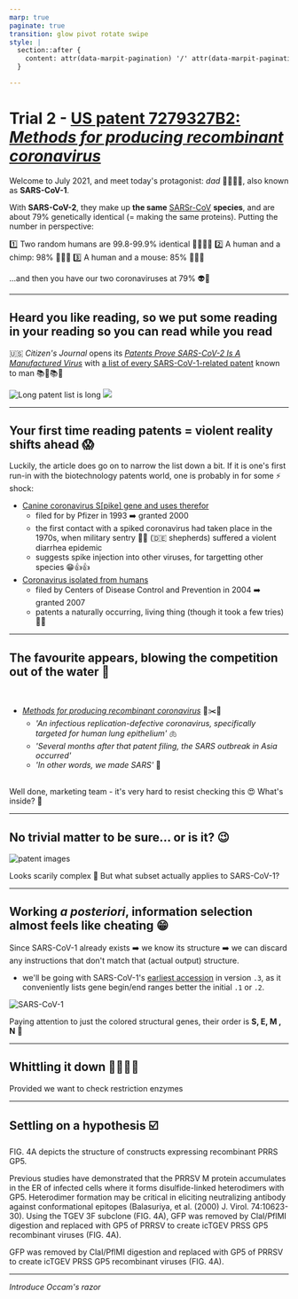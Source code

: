 ```yaml
---
marp: true
paginate: true
transition: glow pivot rotate swipe
style: |
  section::after {
    content: attr(data-marpit-pagination) '/' attr(data-marpit-pagination-total);
  }

---
```


# <!-- fit --> Trial 2 - [US patent 7279327B2: _Methods for producing recombinant coronavirus_](https://patents.google.com/patent/US7279327B2/en)

Welcome to July 2021, and meet today's protagonist: _dad_ 👨🏽👍🏽, also known as **SARS-CoV-1**.

With **SARS-CoV-2**, they make up **the same** [SARSr-CoV](https://en.wikipedia.org/wiki/SARS-related_coronavirus) **species**, and are about 79% genetically identical (= making the same proteins). Putting the number in perspective:

:one: Two random humans are 99.8-99.9% identical 👨🏽👨🏿
:two: A human and a chimp: 98% 👨🏽🐵
:three: A human and a mouse: 85% 👨🏽:mouse:

...and then you have our two coronaviruses at 79% :alien:👾

---

## <!-- fit -->Heard you like reading, so we put some reading in your reading so you can read while you read

:us: _Citizen's Journal_ opens its [_Patents Prove SARS-CoV-2 Is A Manufactured Virus_](https://www.citizensjournal.us/patents-prove-sars-cov-2-is-a-manufactured-virus/) with [a list of every SARS-CoV-1-related patent](https://www.m-cam.com/wp-content/uploads/2020/04/20200403_SARS_CoV_Patent_Corpus_Lit_Review.pdf) known to man :books::closed_book::books::skull:

![Long patent list is long](https://user-images.githubusercontent.com/13955209/180362167-acb11ccb-84f2-41c2-b8aa-057299192b51.gif) ![](https://user-images.githubusercontent.com/13955209/180490661-0a8d2e02-5150-4aeb-9888-b3cb037a1185.png)

---

## Your first time reading patents = violent reality shifts ahead :scream:

Luckily, the article does go on to narrow the list down a bit. If it is one's first run-in with the biotechnology patents world, one is probably in for some :zap: shock:

- [Canine coronavirus S[pike] gene and uses therefor](https://patents.google.com/patent/US6057436A/en)
    - filed for by Pfizer in 1993 :arrow_right: granted 2000
    - the first contact with a spiked coronavirus had taken place in the 1970s, when military sentry :dog::dog: (:de: shepherds) suffered a violent diarrhea epidemic
    - suggests spike injection into other viruses, for targetting other species :grin::+1::+1:
- [Coronavirus isolated from humans](https://patents.google.com/patent/US7220852B1/en)
    - filed by Centers of Disease Control and Prevention in 2004 :arrow_right: granted 2007
    - patents a naturally occurring, living thing (though it took a few tries) :woman_shrugging:

---

## <!-- fit --> The favourite appears, blowing the competition out of the water :dancer: 
<br>

* [_Methods for producing recombinant coronavirus_](https://patents.google.com/patent/US7279327B2/en) :dna::scissors::dna:
	* _'An infectious replication-defective coronavirus, specifically targeted for human lung epithelium'_ :lungs:
	*  _'Several months after that patent filing, the SARS outbreak in Asia occurred'_ 
	* _'In other words, we made SARS'_ :thinking:


<br>Well done, marketing team - it's very hard to resist checking this :heart_eyes: What's inside? :eyes:

---

## No trivial matter to be sure... or is it? :wink:

 ![patent images](https://user-images.githubusercontent.com/13955209/180583567-7ecf5f5d-d9be-4e0f-b4dc-e16ec47da549.gif)

Looks scarily complex :speak_no_evil: But what subset actually applies to SARS-CoV-1?

---

## <!-- fit -->Working _a posteriori_, information selection almost feels like cheating :grin:

Since SARS-CoV-1 already exists :arrow_right: we know its structure :arrow_right: we can discard any instructions that don't match that (actual output) structure.

- we'll be going with SARS-CoV-1's [earliest accession](https://www.ncbi.nlm.nih.gov/nuccore/NC_004718.3) in version `.3`, as it conveniently lists gene begin/end ranges better the initial `.1` or `.2`.

![SARS-CoV-1](https://user-images.githubusercontent.com/13955209/180600804-17b8bdd2-700c-49d9-bd9b-6ceedf1c4696.png)

Paying attention to just the colored structural genes, their order is **S, E, M , N** :pencil:

---

## Whittling it down :knife::seedling::deciduous_tree::deciduous_tree:


Provided we want to check restriction enzymes

---

## Settling on a hypothesis :ballot_box_with_check:


FIG. 4A depicts the structure of constructs expressing recombinant PRRS GP5.

Previous studies have demonstrated that the PRRSV M protein accumulates in the ER of infected cells where it forms disulfide-linked heterodimers with GP5. Heterodimer formation may be critical in eliciting neutralizing antibody against conformational epitopes (Balasuriya, et al. (2000) J. Virol. 74:10623-30). Using the TGEV 3F subclone (FIG. 4A), GFP was removed by ClaI/PflMI digestion and replaced with GP5 of PRRSV to create icTGEV PRSS GP5 recombinant viruses (FIG. 4A).

GFP was removed by ClaI/PflMI digestion and replaced with GP5 of PRRSV to create icTGEV PRSS GP5 recombinant viruses (FIG. 4A).

---

_Introduce Occam's razor_

